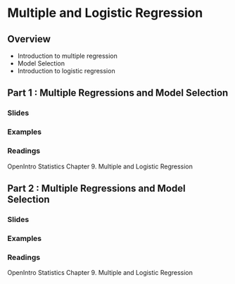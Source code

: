 # Multiple and Logistic Regression

## Overview
* Introduction to multiple regression
* Model Selection
* Introduction to logistic regression


## Part 1 : Multiple Regressions and Model Selection
### Slides
### Examples

### Readings
OpenIntro Statistics Chapter 9. Multiple and Logistic Regression

## Part 2 : Multiple Regressions and Model Selection
### Slides
### Examples

### Readings
OpenIntro Statistics Chapter 9. Multiple and Logistic Regression
